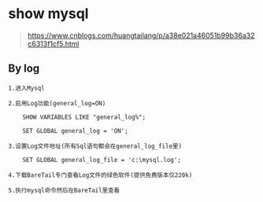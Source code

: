 # show mysql
> https://www.cnblogs.com/huangtailang/p/a38e021a46051b99b36a32c6313f1cf5.html  

## By log
```
1.进入Mysql

2.启用Log功能(general_log=ON)

    SHOW VARIABLES LIKE "general_log%";
    
    SET GLOBAL general_log = 'ON';

3.设置Log文件地址(所有Sql语句都会在general_log_file里)

    SET GLOBAL general_log_file = 'c:\mysql.log';

4.下载BareTail专门查看Log文件的绿色软件(提供免费版本仅220k)

5.执行mysql命令然后在BareTail里查看
```
